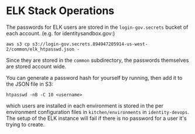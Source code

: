 # ELK Stack Operations

The passwords for ELK users are stored in the `login-gov.secrets` bucket of each account.
(e.g. for identitysandbox.gov:)

```
aws s3 cp s3://login-gov.secrets.894947205914-us-west-2/common/elk_htpasswd.json -
```

Since they are stored in the `common` subdirectory, the passwords themselves are
stored account wide.

You can generate a password hash for yourself by running, then add it to the JSON file in S3:

```
htpasswd -nB -C 10 <username>
```

which users are installed in each environment is stored in the per environment
configuration files in `kitchen/environments` in `identity-devops`.  The setup
of the ELK instance will fail if there is no password for a user it's trying to
create.
